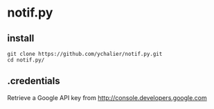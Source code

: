 # notif.py

## install

    git clone https://github.com/ychalier/notif.py.git
    cd notif.py/

## .credentials

Retrieve a Google API key from http://console.developers.google.com
